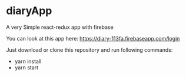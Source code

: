 # diaryApp
A very Simple react-redux app with firebase

You can look at this app here: https://diary-113fa.firebaseapp.com/login

Just download or clone this repository and run following commands:
- yarn install
- yarn start
